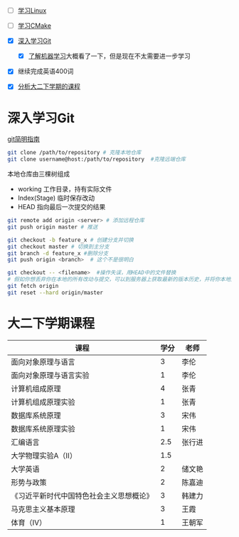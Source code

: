 - [ ] [学习Linux](https://www.runoob.com/linux/linux-tutorial.html)
- [ ] [学习CMake](https://www.runoob.com/cmake/cmake-tutorial.html)
- [x] [深入学习Git](https://www.runoob.com/git/git-tutorial.html)
	- [x] [了解机器学习](https://www.runoob.com/ml/ml-tutorial.html)大概看了一下，但是现在不太需要进一步学习
- [x] 继续完成英语400词
- [x] [分析大二下学期的课程](https://jw.v.zzu.edu.cn/eams/myPlan!programDoc.action)


# 深入学习Git
[git简明指南](https://www.runoob.com/manual/git-guide/)
```bash
git clone /path/to/repository # 克隆本地仓库
git clone username@host:/path/to/repository  #克隆远端仓库
```
本地仓库由三棵树组成
- working  工作目录，持有实际文件
- Index(Stage) 临时保存改动
- HEAD 指向最后一次提交的结果
```bash
git remote add origin <server> # 添加远程仓库
git push origin master # 推送
```

```bash
git checkout -b feature_x # 创建分支并切换
git checkout master # 切换到主分支
git branch -d feature_x #删除分支
git push origin <branch>  # 这个不是很明白
```

```bash
git checkout -- <filename>  #操作失误，用HEAD中的文件替换
# 假如你想丢弃你在本地的所有改动与提交，可以到服务器上获取最新的版本历史，并将你本地主分支指向它：
git fetch origin
git reset --hard origin/master

```
# 大二下学期课程

| 课程                   | 学分  | 老师  |
| -------------------- | --- | --- |
| 面向对象原理与语言            | 3   | 李伦  |
| 面向对象原理与语言实验          | 1   | 李伦  |
| 计算机组成原理              | 4   | 张青  |
| 计算机组成原理实验            | 1   | 张青  |
| 数据库系统原理              | 3   | 宋伟  |
| 数据库系统原理实验            | 1   | 宋伟  |
| 汇编语言                 | 2.5 | 张行进 |
| 大学物理实验A（Ⅱ）           | 1.5 |     |
| 大学英语                 | 2   | 储文艳 |
| 形势与政策                | 2   | 陈嘉迪 |
| 《习近平新时代中国特色社会主义思想概论》 | 3   | 韩建力 |
| 马克思主义基本原理            | 3   | 王霞  |
| 体育（IV）               | 1   | 王朝军 |

